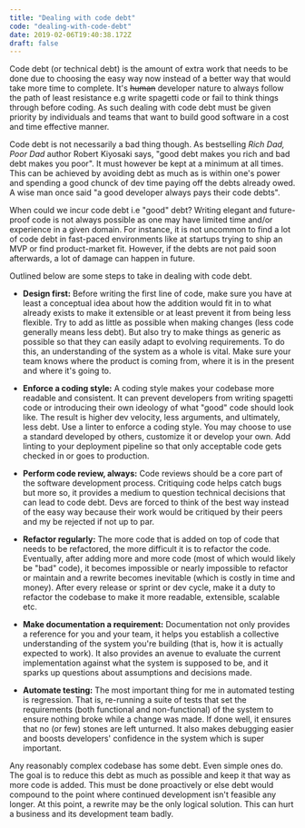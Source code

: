 ```yaml
---
title: "Dealing with code debt"
code: "dealing-with-code-debt"
date: 2019-02-06T19:40:38.172Z
draft: false
---
```


Code debt (or technical debt) is the amount of extra work that needs to be done due to choosing the easy way now instead of a better way that would take more time to complete. It's ~~human~~ developer nature to always follow the path of least resistance e.g write spagetti code or fail to think things through before coding. As such dealing with code debt must be given priority by individuals and teams that want to build good software in a cost and time effective manner.

Code debt is not necessarily a bad thing though. As bestselling _Rich Dad, Poor Dad_ author Robert Kiyosaki says, "good debt makes you rich and bad debt makes you poor". It must however be kept at a minimum at all times. This can be achieved by avoiding debt as much as is within one's power and spending a good chunck of dev time paying off the debts already owed. A wise man once said "a good developer always pays their code debts".

When could we incur code debt i.e "good" debt? Writing elegant and future-proof code is not always possible as one may have limited time and/or experience in a given domain. For instance, it is not uncommon to find a lot of code debt in fast-paced environments like at startups trying to ship an MVP or find product-market fit. However, if the debts are not paid soon afterwards, a lot of damage can happen in future.

Outlined below are some steps to take in dealing with code debt.

- __Design first:__ Before writing the first line of code, make sure you have at least a conceptual idea about how the addition would fit in to what already exists to make it extensible or at least prevent it from being less flexible. Try to add as little as possible when making changes (less code generally means less debt). But also try to make things as generic as possible so that they can easily adapt to evolving requirements. To do this, an understanding of the system as a whole is vital. Make sure your team knows where the product is coming from, where it is in the present and where it's going to.

- __Enforce a coding style:__ A coding style makes your codebase more readable and consistent. It can prevent developers from writing spagetti code or introducing their own ideology of what "good" code should look like. The result is higher dev velocity, less arguments, and ultimately, less debt. Use a linter to enforce a coding style. You may choose to use a standard developed by others, customize it or develop your own. Add linting to your deployment pipeline so that only acceptable code gets checked in or goes to production.

- __Perform code review, always:__ Code reviews should be a core part of the software development process. Critiquing code helps catch bugs but more so, it provides a medium to question technical decisions that can lead to code debt. Devs are forced to think of the best way instead of the easy way because their work would be critiqued by their peers and my be rejected if not up to par.

- __Refactor regularly:__ The more code that is added on top of code that needs to be refactored, the more difficult it is to refactor the code. Eventually, after adding more and more code (most of which would likely be "bad" code), it becomes impossible or nearly impossible to refactor or maintain and a rewrite becomes inevitable (which is costly in time and money). After every release or sprint or dev cycle, make it a duty to refactor the codebase to make it more readable, extensible, scalable etc.

- __Make documentation a requirement:__ Documentation not only provides a reference for you and your team, it helps you establish a collective understanding of the system you're building (that is, how it is actually expected to work). It also provides an avenue to evaluate the current implementation against what the system is supposed to be, and it sparks up questions about assumptions and decisions made.

- __Automate testing:__ The most important thing for me in automated testing is regression. That is, re-running a suite of tests that set the requirements (both functional and non-functional) of the system to ensure nothing broke while a change was made. If done well, it ensures that no (or few) stones are left unturned. It also makes debugging easier and boosts developers' confidence in the system which is super important.

Any reasonably complex codebase has some debt. Even simple ones do. The goal is to reduce this debt as much as possible and keep it that way as more code is added. This must be done proactively or else debt would compound to the point where continued development isn't feasible any longer. At this point, a rewrite may be the only logical solution. This can hurt a business and its development team badly.